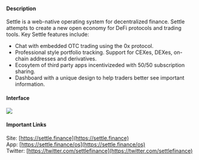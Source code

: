 #### Description

Settle is a web-native operating system for decentralized finance. Settle attempts to create a new open economy for DeFi protocols and trading tools. Key Settle features include:
 * Chat with embedded OTC trading using the 0x protocol.
 * Professional style portfolio tracking. Support for CEXes, DEXes, on-chain addresses and derivatives.
 * Ecosytem of third party apps incentivizeded with 50/50 subscription sharing.
 * Dashboard with a unique design to help traders better see important information.
 
#### Interface

![](../.gitbook/assets/product_image_augur_bf73d2b2ec4a6d57f7c706f419557e78f8eceeba5e7212a493513da831b24e9a_opti.jpg)

#### Important Links

Site: [https://settle.finance](https://settle.finance)  
App:  [https://settle.finance/os](https://settle.finance/os)    
Twitter: [https://twitter.com/settlefinance](https://twitter.com/settlefinance)
